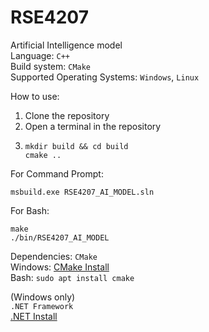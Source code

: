 # RSE4207
Artificial Intelligence model\
Language: `C++`\
Build system: `CMake`\
Supported Operating Systems: `Windows`, `Linux`

How to use:
1. Clone the repository
2. Open a terminal in the repository
3. ```
   mkdir build && cd build
   cmake ..
   
   ```
For Command Prompt:
```
msbuild.exe RSE4207_AI_MODEL.sln

```

For Bash:
```
make
./bin/RSE4207_AI_MODEL

```

Dependencies:
`CMake`\
Windows: [CMake Install](https://github.com/Kitware/CMake/releases/download/v3.27.6/cmake-3.27.6-windows-x86_64.msi)\
Bash: `sudo apt install cmake`

(Windows only)\
`.NET Framework`\
[.NET Install](https://dotnet.microsoft.com/en-us/download)
